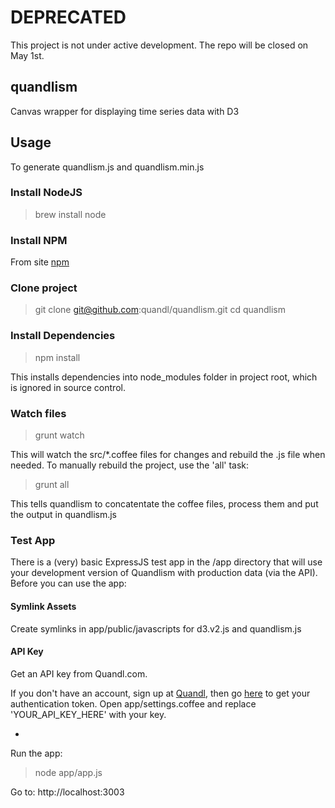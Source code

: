 # DEPRECATED

This project is not under active development. The repo will be closed on May 1st.


## quandlism

Canvas wrapper for displaying time series data with D3

## Usage

To generate quandlism.js and quandlism.min.js

### Install NodeJS

> brew install node

### Install NPM

From site [npm](https://npmjs.org/)

### Clone project

> git clone git@github.com:quandl/quandlism.git
> cd quandlism


### Install Dependencies

> npm install 

This installs dependencies into node_modules folder in project root, which is ignored in source control.

### Watch files

> grunt watch

This will watch the src/*.coffee files for changes and rebuild the .js file when needed. To manually rebuild the project, use the 'all' task:

> grunt all

This tells quandlism to concatentate the coffee files, process them and put the output in quandlism.js

### Test App

There is a (very) basic ExpressJS test app in the /app directory that will use your development version of Quandlism with production data (via the API). 
Before you can use the app:

#### Symlink Assets

Create symlinks in app/public/javascripts for d3.v2.js and quandlism.js

#### API Key

Get an API key from Quandl.com. 

If you don't have an account, sign up at [Quandl](http:www.quandl.com), then go [here](http://www.quandl.com/users/edit) to get your authentication token.
Open app/settings.coffee and replace 'YOUR_API_KEY_HERE' with your key.

-

Run the app:

> node app/app.js

Go to: http://localhost:3003

